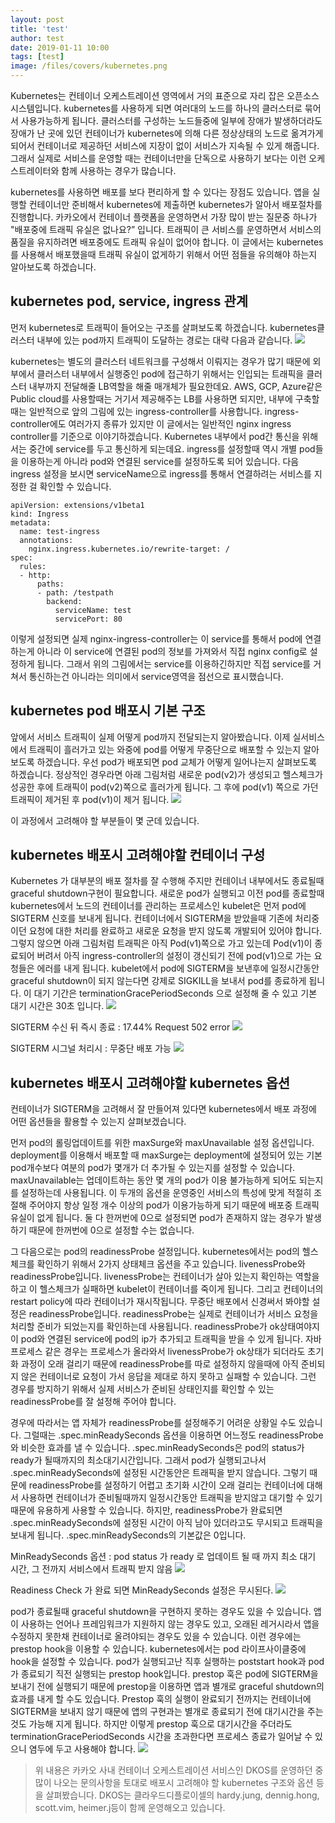 ```yaml
---
layout: post
title: 'test'
author: test
date: 2019-01-11 10:00
tags: [test]
image: /files/covers/kubernetes.png
---
```


Kubernetes는 컨테이너 오케스트레이션 영역에서 거의 표준으로 자리 잡은 오픈소스 시스템입니다. kubernetes를 사용하게 되면 여러대의 노드를 하나의 클러스터로 묶어서 사용가능하게 됩니다. 클러스터를 구성하는 노드들중에 일부에 장애가 발생하더라도 장애가 난 곳에 있던 컨테이너가 kubernetes에 의해 다른 정상상태의 노드로 옮겨가게 되어서 컨테이너로 제공하던 서비스에 지장이 없이 서비스가 지속될 수 있게 해줍니다. 그래서 실제로 서비스를 운영할 때는 컨테이너만을 단독으로 사용하기 보다는 이런 오케스트레이터와 함께 사용하는 경우가 많습니다.

kubernetes를 사용하면 배포를 보다 편리하게 할 수 있다는 장점도 있습니다. 앱을 실행할 컨테이너만 준비해서 kubernetes에 제출하면 kubernetes가 알아서 배포절차를 진행합니다. 카카오에서 컨테이너 플랫폼을 운영하면서 가장 많이 받는 질문중 하나가 "배포중에 트래픽 유실은 없나요?” 입니다. 트래픽이 큰 서비스를 운영하면서 서비스의 품질을 유지하려면 배포중에도 트래픽 유실이 없어야 합니다. 이 글에서는 kubernetes를 사용해서 배포했을때 트래픽 유실이 없게하기 위해서 어떤 점들을 유의해야 하는지 알아보도록 하겠습니다.


## kubernetes pod, service, ingress 관계
먼저 kubernetes로 트래픽이 들어오는 구조를 살펴보도록 하겠습니다. kubernetes클러스터 내부에 있는 pod까지 트래픽이 도달하는 경로는 대략 다음과 같습니다.
![](/files/kubernetes-traffic.jpg)


kubernetes는 별도의 클러스터 네트워크를 구성해서 이뤄지는 경우가 많기 때문에 외부에서 클러스터 내부에서 실행중인 pod에 접근하기 위해서는 인입되는 트래픽을 클러스터 내부까지 전달해줄 LB역할을 해줄 매개체가 필요한데요. AWS, GCP, Azure같은 Public cloud를 사용할때는 거기서 제공해주는 LB를 사용하면 되지만, 내부에 구축할때는 일반적으로 앞의 그림에 있는 ingress-controller를 사용합니다. ingress-controller에도 여러가지 종류가 있지만 이 글에서는 일반적인 nginx ingress controller를 기준으로 이야기하겠습니다. Kubernetes 내부에서 pod간 통신을 위해서는 중간에 service를 두고 통신하게 되는데요. ingress를 설정할때 역시 개별 pod들을 이용하는게 아니라 pod와 연결된 service를 설정하도록 되어 있습니다. 다음 ingress 설정을 보시면 serviceName으로 ingress를 통해서 연결하려는 서비스를 지정한 걸 확인할 수 있습니다.
```
apiVersion: extensions/v1beta1
kind: Ingress
metadata:
  name: test-ingress
  annotations:
    nginx.ingress.kubernetes.io/rewrite-target: /
spec:
  rules:
  - http:
      paths:
      - path: /testpath
        backend:
          serviceName: test
          servicePort: 80
```
이렇게 설정되면 실제 nginx-ingress-controller는 이 service를 통해서 pod에 연결하는게 아니라 이 service에 연결된 pod의 정보를 가져와서 직접 nginx config로 설정하게 됩니다. 그래서 위의 그림에서는 service를 이용하긴하지만 직접 service를 거쳐서 통신하는건 아니라는 의미에서 service영역을 점선으로 표시했습니다.


## kubernetes pod 배포시 기본 구조
앞에서 서비스 트래픽이 실제 어떻게 pod까지 전달되는지 알아봤습니다. 이제 실서비스에서 트래픽이 흘러가고 있는 와중에 pod를 어떻게 무중단으로 배포할 수 있는지 알아보도록 하겠습니다. 우선 pod가 배포되면 pod 교체가 어떻게 일어나는지 살펴보도록 하겠습니다. 정상적인 경우라면 아래 그림처럼 새로운 pod(v2)가 생성되고 헬스체크가 성공한 후에 트래픽이 pod(v2)쪽으로 흘러가게 됩니다. 그 후에 pod(v1) 쪽으로 가던 트래픽이 제거된 후 pod(v1)이 제거 됩니다.
![](/files/kubernetes-deploy-pod-normal.gif)


이 과정에서 고려해야 할 부분들이 몇 군데 있습니다.

## kubernetes 배포시 고려해야할 컨테이너 구성

Kubernetes 가 대부분의 배포 절차를 잘 수행해 주지만 컨테이너 내부에서도 종료될때 graceful shutdown구현이 필요합니다. 새로운 pod가 실행되고 이전 pod를 종료할때 kubernetes에서 노드의 컨테이너를 관리하는 프로세스인 kubelet은 먼저 pod에 SIGTERM 신호를 보내게 됩니다. 컨테이너에서 SIGTERM을 받았을때 기존에 처리중이던 요청에 대한 처리를 완료하고 새로운 요청을 받지 않도록 개발되어 있어야 합니다. 그렇지 않으면 아래 그림처럼 트래픽은 아직 Pod(v1)쪽으로 가고 있는데 Pod(v1)이 종료되어 버려서 아직 ingress-controller의 설정이 갱신되기 전에 pod(v1)으로 가는 요청들은 에러를 내게 됩니다. kubelet에서 pod에 SIGTERM을 보낸후에 일정시간동안 graceful shutdown이 되지 않는다면 강제로 SIGKILL을 보내서 pod를 종료하게 됩니다. 이 대기 기간은 terminationGracePeriodSeconds 으로 설정해 줄 수 있고 기본 대기 시간은 30초 입니다.
![](/files/kubernetes-deploy-pod-error.gif)


SIGTERM 수신 뒤 즉시 종료 : 17.44% Request 502 error
![](/files/kubernetes-sigterm01.png)

SIGTERM 시그널 처리시 : 무중단 배포 가능
![](/files/kubernetes-sigterm02.png)


## kubernetes 배포시 고려해야할 kubernetes 옵션

컨테이너가 SIGTERM을 고려해서 잘 만들어져 있다면 kubernetes에서 배포 과정에 어떤 옵션들을 활용할 수 있는지 살펴보겠습니다.

먼저 pod의 롤링업데이트를 위한 maxSurge와 maxUnavailable 설정 옵션입니다. deployment를 이용해서 배포할 때 maxSurge는 deployment에 설정되어 있는 기본 pod개수보다 여분의 pod가 몇개가 더 추가될 수 있는지를 설정할 수 있습니다. maxUnavailable는 업데이트하는 동안 몇 개의 pod가 이용 불가능하게 되어도 되는지를 설정하는데 사용됩니다. 이 두개의 옵션을 운영중인 서비스의 특성에 맞게 적절히 조절해 주어야지 항상 일정 개수 이상의 pod가 이용가능하게 되기 때문에 배포중 트래픽 유실이 없게 됩니다. 둘 다 한꺼번에 0으로 설정되면 pod가 존재하지 않는 경우가 발생하기 때문에 한꺼번에 0으로 설정할 수는 없습니다.


그 다음으로는 pod의 readinessProbe 설정입니다. kubernetes에서는 pod의 헬스체크를 확인하기 위해서 2가지 상태체크 옵션을 주고 있습니다. livenessProbe와 readinessProbe입니다. livenessProbe는 컨테이너가 살아 있는지 확인하는 역할을 하고 이 헬스체크가 실패하면 kubelet이 컨테이너를 죽이게 됩니다. 그리고 컨테이너의 restart policy에 따라 컨테이너가 재시작됩니다. 무중단 배포에서 신경써서 봐야할 설정은 readinessProbe입니다. readinessProbe는 실제로 컨테이너가 서비스 요청을 처리할 준비가 되었는지를 확인하는데 사용됩니다. readinessProbe가 ok상태여야지 이 pod와 연결된 service에 pod의 ip가 추가되고 트래픽을 받을 수 있게 됩니다. 자바 프로세스 같은 경우는 프로세스가 올라와서 livenessProbe가 ok상태가 되더라도 초기화 과정이 오래 걸리기 때문에 readinessProbe를 따로 설정하지 않을때에 아직 준비되지 않은 컨테이너로 요청이 가서 응답을 제대로 하지 못하고 실패할 수 있습니다. 그런 경우를 방지하기 위해서 실제 서비스가 준비된 상태인지를 확인할 수 있는 readinessProbe를 잘 설정해 주어야 합니다.

경우에 따라서는 앱 자체가 readinessProbe를 설정해주기 어려운 상황일 수도 있습니다. 그럴때는 .spec.minReadySeconds 옵션을 이용하면 어느정도 readinessProbe와 비슷한 효과를 낼 수 있습니다. .spec.minReadySeconds은 pod의 status가 ready가 될때까지의 최소대기시간입니다. 그래서 pod가 실행되고나서 .spec.minReadySeconds에 설정된 시간동안은 트래픽을 받지 않습니다. 그렇기 때문에 readinessProbe를 설정하기 어렵고 초기화 시간이 오래 걸리는 컨테이너에 대해서 사용하면 컨테이너가 준비될때까지 일정시간동안 트래픽을 받지않고 대기할 수 있기 때문에 유용하게 사용할 수 있습니다. 하지만, readinessProbe가 완료되면 .spec.minReadySeconds에 설정된 시간이 아직 남아 있더라고도 무시되고 트래픽을 보내게 됩니다. .spec.minReadySeconds의 기본값은 0입니다.

MinReadySeconds 옵션 : pod status 가 ready 로 업데이트 될 때 까지 최소 대기 시간, 그 전까지 서비스에서 트래픽 받지 않음
![](/files/kubernetes-minreadysecond01.png)


Readiness Check 가 완료 되면 MinReadySeconds 설정은 무시된다.
![](/files/kubernetes-minreadysecond02.png)


pod가 종료될때 graceful shutdown을 구현하지 못하는 경우도 있을 수 있습니다. 앱이 사용하는 언어나 프레임워크가 지원하지 않는 경우도 있고, 오래된 레거시라서 앱을 수정하지 못한채 컨테이너로 올려야되는 경우도 있을 수 있습니다. 이런 경우에는 prestop hook을 이용할 수 있습니다. kubernetes에서는 pod 라이프사이클중에 hook을 설정할 수 있습니다. pod가 실행되고난 직후 실행하는 poststart hook과 pod가 종료되기 직전 실행되는 prestop hook입니다. prestop 훅은 pod에 SIGTERM을 보내기 전에 실행되기 때문에 prestop을 이용하면 앱과 별개로 graceful shutdown의 효과를 내게 할 수도 있습니다. Prestop 훅의 실행이 완료되기 전까지는 컨테이너에 SIGTERM을 보내지 않기 때문에 앱의 구현과는 별개로 종료되기 전에 대기시간을 주는 것도 가능해 지게 됩니다. 하지만 이렇게 prestop 훅으로 대기시간을 주더라도 terminationGracePeriodSeconds 시간을 초과한다면 프로세스 종료가 일어날 수 있으니 염두에 두고 사용해야 합니다.
![](/files/kubernetes-prestop-hook.png)

> 위 내용은 카카오 사내 컨테이너 오케스트레이션 서비스인 DKOS를 운영하던 중 많이 나오는 문의사항을 토대로 배포시 고려해야 할 kubernetes 구조와 옵션 등을 살펴봤습니다.
> DKOS는 클라우드디플로이셀의 hardy.jung, dennig.hong, scott.vim, heimer.j등이 함께 운영해오고 있습니다.

